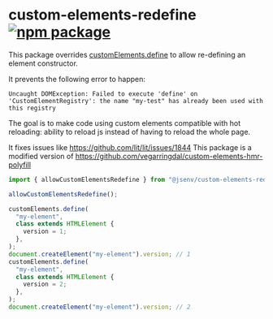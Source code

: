 # custom-elements-redefine [![npm package](https://img.shields.io/npm/v/@jsenv/custom-elements-redefine.svg?logo=npm&label=package)](https://www.npmjs.com/package/@jsenv/custom-elements-redefine)

This package overrides [customElements.define](https://developer.mozilla.org/en-US/docs/Web/API/CustomElementRegistry/define) to allow re-defining an element constructor.

It prevents the following error to happen:

```console
Uncaught DOMException: Failed to execute 'define' on 'CustomElementRegistry': the name "my-test" has already been used with this registry
```

The goal is to make code using custom elements compatible with hot reloading: ability to reload js instead of having to reload the whole page.

It fixes issues like https://github.com/lit/lit/issues/1844
This package is a modified version of https://github.com/vegarringdal/custom-elements-hmr-polyfill

```js
import { allowCustomElementsRedefine } from "@jsenv/custom-elements-redefine";

allowCustomElementsRedefine();

customElements.define(
  "my-element",
  class extends HTMLElement {
    version = 1;
  },
);
document.createElement("my-element").version; // 1
customElements.define(
  "my-element",
  class extends HTMLElement {
    version = 2;
  },
);
document.createElement("my-element").version; // 2
```
